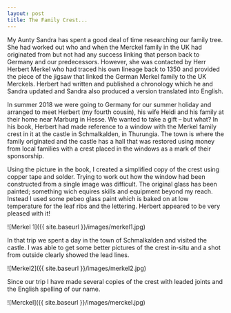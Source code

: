 ```yaml
---
layout: post
title: The Family Crest...
---
```


My Aunty Sandra has spent a good deal of time researching our family tree. She had worked out who and when the Merckel family in the UK had originated from but not had any success linking that person back to Germany and our predecessors. However, she was contacted by Herr Herbert Merkel who had traced his own lineage back to 1350 and provided the piece of the jigsaw that linked the German Merkel family to the UK Merckels. Herbert had written and published a chronology which he and Sandra updated and Sandra also produced a version translated into English.

In summer 2018 we were going to Germany for our summer holiday and arranged to meet Herbert (my fourth cousin), his wife Heidi and his family at their home near Marburg in Hesse. We wanted to take a gift – but what? In his book, Herbert had made reference to a window with the Merkel family crest in it at the castle in Schmalkalden, in Thurungia. The town is where the family originated and the castle has a hall that was restored using money from local families with a crest placed in the windows as a mark of their sponsorship. 

Using the picture in the book, I created a simplified copy of the crest using copper tape and solder. Trying to work out how the window had been constructed from a single image was difficult. The original glass has been painted; something wich equires skills and equipment beyond my reach. Instead I used some pebeo glass paint which is baked on at low temperature for the leaf ribs and the lettering. Herbert appeared to be very pleased with it!

![Merkel 1]({{ site.baseurl }}/images/merkel1.jpg)

In that trip we spent a day in the town of Schmalkalden and visited the castle. I was able to get some better pictures of the crest in-situ and a shot from outside clearly showed the lead lines.

![Merkel2]({{ site.baseurl }}/images/merkel2.jpg)

Since our trip I have made several copies of the crest with leaded joints and the English spelling of our name.

![Merckel]({{ site.baseurl }}/images/merckel.jpg)
